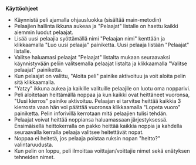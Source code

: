 **Käyttöohjeet**
* Käynnistä peli ajamalla ohjausluokka (sisältää main-metodin)
* Pelaajien hallinta ikkuna aukeaa ja "Pelaajat" listalle on haettu kaikki aiemmin luodut pelaajat.
* Lisää uusi pelaajia syöttämällä nimi "Pelaajan nimi" kenttään ja klikkaamalla "Luo uusi pelaaja" painiketta. Uusi pelaaja listään "Pelaajat" listalle.
* Valitse haluamasi pelaajat "Pelaajat" listalta mukaan seuraavaksi käynnistyvään peliin valitsemalla pelaajat listalta ja klikkaamalla "Valitse pelaajat" painiketta.
* Kun pelaajat on valittu, "Aloita peli" painike aktivoituu ja voit aloita pelin sitä klikkaamalla.
* "Yatzy" ikkuna aukea ja kaikille valituille pelaajile on luotu oma nopparivi.
* Peli aloitetaan heittämällä noppaa ja kun kaikki ovat heittäneet vuoronsa, "Uusi kierros" painike aktivoituu. Pelaajan ei tarvitse heittää kaikkia 3 kierrosta vaan hän voi päättää vuoronsa klikkaamalla "Lopeta vuoro" painiketta. Pelin inforivillä kerrotaan mitä pelaajien tulisi tehdän. 
* Pelaajat voivat heittää noppiansa haluamassaan järjestyksessä. Ensimäisellä heittokerralla on pakko heittää kaikkia noppia ja kahdella seuraavalla kerralla pelaaja valitsee heitettävät nopat.
* Noppaa ei heitetä, jos pelaaja poistaa ruksin nopan "heitto?" valintaruudusta.
* Kun pelin on loppu, peli ilmoittaa voittajan/voittajie nimet sekä enätyksen tehneiden nimet.
